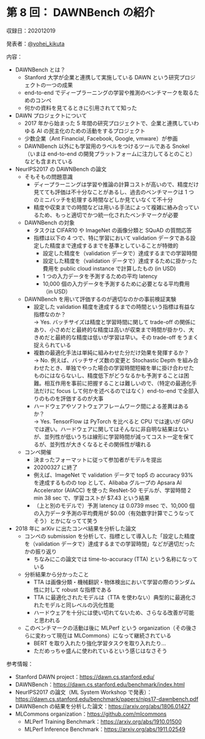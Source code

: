 # 第 8 回： DAWNBench の紹介

収録日：202012019

発表者：[@yohei_kikuta](https://twitter.com/yohei_kikuta)  

内容：
- DAWNBench とは？
  - Stanford 大学が企業と連携して実施している DAWN という研究プロジェクトの一つの成果
  - end-to-end でディープラーニングの学習や推測のベンチマークを取るためのコンペ
  - 何かの資料を見てるときに引用されてて知った
- DAWN プロジェクトについて
  - 2017 年から始まった 5 年間の研究プロジェクトで、企業と連携していわゆる AI の民主化のための活動をするプロジェクト
  - 少数企業（Ant Financial, Facebook, Google, vmware）が参画
  - DAWNBench 以外にも学習用のラベルをつけるツールである Snokel（いまは end-to-end の開発プラットフォームに注力してるとのこと）なども含まれている
- NeurIPS2017 の DAWNBench の論文
  - そもそもの問題意識
    - ディープラーニングは学習や推論の計算コストが高いので、精度だけ見てても評価は不十分なことがあるし、過去のベンチマークは 1 つのミニバッチを処理する時間などしか見ていなくて不十分
    - 精度や収束までの時間などは用いる手法によって複雑に絡み合っているため、もっと適切でかつ統一化されたベンチマークが必要
  - DAWNBench の対象
    - タスクは CIFAR10 や ImageNet の画像分類と SQuAD の質問応答
    - 指標は以下の 4 つで、特に学習において validation データである設定した精度まで達成するまでを基準としていることが特徴的
      - 設定した精度を（validation データで）達成するまでの学習時間
      - 設定した精度を（validation データで）達成するために掛かった費用を public cloud instance で計算したもの (in USD)
      - 1 つの入力データを予測するための平均 latency
      - 10,000 個の入力データを予測するために必要となる平均費用（in USD）
  - DAWNBench を用いて評価するのが適切なのかの事前検証実験
    - 設定した validation 精度を達成するまでの時間という指標は有益な指標なのか？  
    → Yes. バッチサイズは精度と学習時間に関して trade-off の関係にあり、小さめだと最終的な精度は高いが収束まで時間が掛かり、大きめだと最終的な精度は低いが学習は早い。その trade-off をうまく捉えられている
    - 複数の最適化手法は単純に組みわせた分だけ効果を発揮するか？  
    → No. 例えば、バッチサイズ数の変更と Stochastic Depth を組み合わせたとき、単独でやった場合の学習時間短縮を単に掛け合わせたものにはならないし、精度低下がどうなるかも予測することは困難。相互作用を事前に把握することは難しいので、（特定の最適化手法だけに focus して何かを述べるのではなく）end-to-end で全部入りのものを評価するのが大事
    - ハードウェアやソフトウェアフレームワーク間による差異はあるか？  
    → Yes. TensorFlow は PyTorch を比べると CPU では速いが GPU では遅い。ハードウェアに関してはそんなに非自明な結果はないが、並列性が低いうちは線形に学習時間が減ってコスト一定を保てるが、並列性が大きくなるとその関係性が壊れる
  - コンペ開催
    - 決まったフォーマットに従って参加者がモデルを提出
    - 20200327 に終了
    - 例えば、ImageNet で validation データで top5 の accuracy 93% を達成するものの top として、Alibaba グループの Apsara AI Accelerator (AIACC) を使った ResNet-50 モデルが、学習時間 2 min 38 sec で、学習コストが $7.43 という結果
    - （上と別のモデルで）予測 latency は 0.0739 msec で、10,000 個の入力データ予測の平均費用が $0.00（有効数字計算でこうなってそう）とかになってて笑う
- 2018 年に arXiv に出たコンペ結果を分析した論文
  - コンペの submission を分析して、指標として導入した「設定した精度を（validation データで）達成するまでの学習時間」などが適切だったかの振り返り
    - ちなみにこの論文では time-to-accuracy (TTA) という名称になっている
  - 分析結果から分かったこと
    - TTA は画像分類・機械翻訳・物体検出において学習の際のランダム性に対して robust な指標である
    - TTA に最適化されたモデルは（TTA を使わない）典型的に最適化されたモデルと同レベルの汎化性能
    - ハードウェアを十分には使い切れてないため、さらなる改善が可能と思われる
  - このベンチマークの活動は後に MLPerf という organization（その後さらに変わって現在は MLCommons）になって継続されている
    - BERT を取り入れたり強化学習タスクを取り入れたり...
    - ただめっちゃ盛んに使われているという感じはなさそう

参考情報：

- Stanford DAWN project：https://dawn.cs.stanford.edu/
- DAWNBench：https://dawn.cs.stanford.edu/benchmark/index.html
- NeurIPS2017 の論文（ML System Workshop で発表）：https://dawn.cs.stanford.edu/benchmark/papers/nips17-dawnbench.pdf
- DAWNBench の結果を分析した論文：https://arxiv.org/abs/1806.01427
- MLCommons organization：https://github.com/mlcommons
  - MLPerf Training Benchmark：https://arxiv.org/abs/1910.01500
  - MLPerf Inference Benchmark：https://arxiv.org/abs/1911.02549
